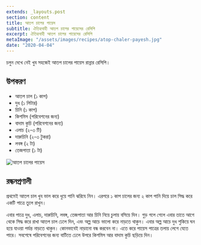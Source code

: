 ```yaml
---
extends: _layouts.post
section: content
title: আতপ চালের পায়েস
subtitle: ঐতিহ্যবাহী আতপ চালের পায়েসের রেসিপি
excerpt: ঐতিহ্যবাহী আতপ চালের পায়েসের রেসিপি
metaImage: "/assets/images/recipes/atop-chaler-payesh.jpg"
date: "2020-04-04"
---
```


চলুন দেখে নেই খুব সহজেই আতপ চালের পায়েস রান্নার রেসিপি।

## উপকরণ

- আতপ চাল (১ কাপ)
- দুধ (১ লিটার)
- চিনি (১ কাপ)
- কিশমিস (পরিবেশনের জন্য)
- বাদাম কুচি (পরিবেশনের জন্য)
- এলাচ (২-৩ টি)
- দারুচিনি (২-৩ টুকরা)
- লবঙ্গ (২ টা)
- তেজপাতা (১ টা)

![আতপ চালের পায়েস](/assets/images/recipes/atop-chaler-payesh.jpg)

## রন্ধনপ্রণালী

প্রথমেই আতপ চাল খুব ভাল করে ধুয়ে পানি ঝরিযে নিন। এরপরে ১ কাপ চালের জন্য ২ কাপ পানি দিয়ে চাল সিদ্ধ
করে একটি পাত্রে তুলে রাখুন।

এবার পাত্রে দুধ, এলাচ, দারুচিনি, লবঙ্গ, তেজপাতা আর চিনি নিয়ে চুলায় বসিয়ে দিন। গুড় গলে গেলে এবার
তাতে আগে থেকে সিদ্ধ করে রাখা আতপ চাল ঢেলে দিন, এবং অল্প আচে ভালো করে নাড়তে থাকুন। এবার অল্প
আচে দুধ শুকিয়ে ঘন হয়ে যাওয়া পর্যন্ত নাড়তে থাকুন। কোনভাবেই নাড়ানো বন্ধ করবেন না। এতে করে পায়েস পাত্রের
তলায় লেগে যেতে পারে। সবশেষে পরিবেশনের জন্য বাটিতে ঢেলে উপরে কিশমিস আর বাদাম কুচি ছড়িয়ে দিন।
